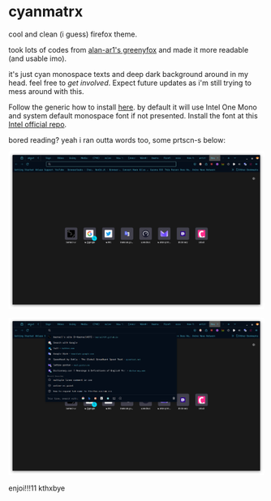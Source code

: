 # cyanmatrx

cool and clean (i guess) firefox theme. 

took lots of codes from [alan-ar1's greenyfox](https://github.com/alan-ar1/greenyfox) and made it more readable (and usable imo).

it's just cyan monospace texts and deep dark background around in my head. feel free to *get involved*. Expect future updates as i'm still trying to mess around with this.


Follow the generic how to install [here](https://github.com/FirefoxCSS-Store/FirefoxCSS-Store.github.io).
by default it will use Intel One Mono and system default monospace font if not presented. Install the font at this [Intel official repo](https://github.com/intel/intel-one-mono).

bored reading? yeah i ran outta words too, some prtscn-s below:

![new tab and lots of other tabs](/prtscn/image.png)

![drop down suggestions](/prtscn/image2.png)


enjoi!!!11 kthxbye
